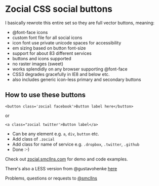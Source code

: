 # Zocial CSS social buttons

I basically rewrote this entire set so they are full vector buttons, meaning:

- @font-face icons
- custom font file for all social icons
- icon font use private unicode spaces for accessibility
- em sizing based on button font-size
- support for about 83 different services
- buttons and icons supported
- no raster images (sweet)
- works splendidly on any browser supporting @font-face
- CSS3 degrades gracefully in IE8 and below etc.
- also includes generic icon-less primary and secondary buttons

## How to use these buttons

	<button class='zocial facebook'>Button label here</button>

or

	<a class="zocial twitter'>Button label</a>

- Can be any element e.g. `a`, `div`, `button` etc.
- Add class of `.zocial`
- Add class for name of service e.g. `.dropbox`, `.twitter`, `.github`
- Done :-)

Check out [zocial.smcllns.com](http://zocial.smcllns.com) for demo and code examples.

There's also a LESS version from @gustavohenke [here](https://github.com/gustavohenke/zocial-less)

Problems, questions or requests to [@smcllns](http://twitter.com/smcllns)